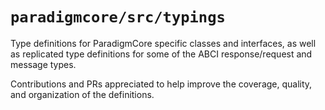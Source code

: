 # `paradigmcore/src/typings`

Type definitions for ParadigmCore specific classes and interfaces, as well as replicated type definitions for some of the ABCI response/request and message types.

Contributions and PRs appreciated to help improve the coverage, quality, and organization of the definitions.